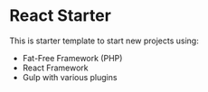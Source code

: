 # React Starter

This is starter template to start new projects using:

- Fat-Free Framework (PHP)
- React Framework
- Gulp with various plugins
